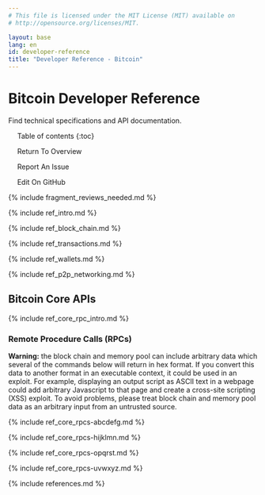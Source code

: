 ```yaml
---
# This file is licensed under the MIT License (MIT) available on
# http://opensource.org/licenses/MIT.

layout: base
lang: en
id: developer-reference
title: "Developer Reference - Bitcoin"
---
```


# Bitcoin Developer Reference

<p class="summary">Find technical specifications and API documentation.</p>

<div markdown="1" id="toc" class="toc"><div markdown="1">

* Table of contents
{:toc}

<ul class="goback"><li><a href="/en/developer-documentation">Return To Overview</a></li></ul>
<ul class="reportissue"><li><a href="https://github.com/bitcoin/bitcoin.org/issues/new" onmouseover="updateIssue(event);">Report An Issue</a></li></ul>
<ul class="editsource"><li><a href="https://github.com/bitcoin/bitcoin.org/tree/master/_includes" onmouseover="updateSource(event);">Edit On GitHub</a></li></ul>

</div></div>
<div markdown="1" class="toccontent">

{% include fragment_reviews_needed.md %}

{% include ref_intro.md %}

<div class="sourcefile" data-sourcefile="ref_block_chain.md"></div>

{% include ref_block_chain.md %}

<div class="sourcefile" data-sourcefile="ref_transactions.md"></div>

{% include ref_transactions.md %}

<div class="sourcefile" data-sourcefile="ref_wallets.md"></div>

{% include ref_wallets.md %}

<div class="sourcefile" data-sourcefile="ref_p2p_networking.md"></div>

{% include ref_p2p_networking.md %}

## Bitcoin Core APIs

<!-- TODO, Relevant links:
-- * https://en.bitcoin.it/wiki/Original_Bitcoin_client/API_Calls_list
-- * https://en.bitcoin.it/wiki/API_reference_(JSON-RPC)
-->

<div class="sourcefile" data-sourcefile="ref_core_rpc_intro.md"></div>

{% include ref_core_rpc_intro.md %}

### Remote Procedure Calls (RPCs)

**Warning:** the block chain and memory pool can include arbitrary data
which several of the commands below will return in hex format. If you
convert this data to another format in an executable context, it could
be used in an exploit. For example, displaying an output script as
ASCII text in a webpage could add arbitrary Javascript to that page and
create a cross-site scripting (XSS) exploit. To avoid problems, please
treat block chain and memory pool data as an arbitrary input from an
untrusted source.

<div class="sourcefile" data-sourcefile="ref_core_rpcs-abcdefg.md"></div>

{% include ref_core_rpcs-abcdefg.md %}

<div class="sourcefile" data-sourcefile="ref_core_rpcs-hijklmn.md"></div>

{% include ref_core_rpcs-hijklmn.md %}

<div class="sourcefile" data-sourcefile="ref_core_rpcs-opqrst.md"></div>

{% include ref_core_rpcs-opqrst.md %}

<div class="sourcefile" data-sourcefile="ref_core_rpcs-uvwxyz.md"></div>

{% include ref_core_rpcs-uvwxyz.md %}

{% include references.md %}

</div>

<script>updateToc();</script>
<script>addAnchorLinks();</script>
